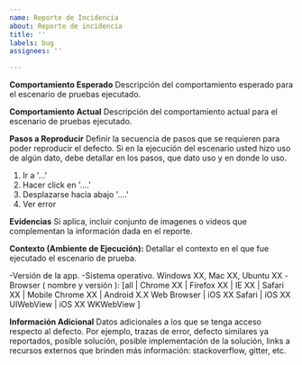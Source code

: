```yaml
---
name: Reporte de Incidencia
about: Reporte de incidencia
title: ''
labels: bug
assignees: ''

---
```


**Comportamiento Esperado**
Descripción del comportamiento esperado para el escenario de pruebas ejecutado.

**Comportamiento Actual**
Descripción del comportamiento actual para el escenario de pruebas ejecutado.

**Pasos a Reproducir**
Definir la secuencia de pasos que se requieren para poder reproducir el defecto. Si en la ejecución del escenario usted hizo uso de algún dato, debe detallar en los pasos, que dato uso y en donde lo uso.
1. Ir a '...'
2. Hacer click en '....'
3. Desplazarse hacia abajo '....'
4. Ver error

**Evidencias**
Si aplica, incluir conjunto de imagenes o videos que complementan la información dada en el reporte.

**Contexto (Ambiente de Ejecución):**
Detallar el contexto en el que fue ejecutado el escenario de prueba.

-Versión de la app.
-Sistema operativo. Windows XX, Mac XX, Ubuntu XX
-Browser ( nombre y versión ): [all | Chrome XX | Firefox XX | IE XX | Safari XX | Mobile Chrome XX |  Android X.X Web Browser | iOS XX Safari | iOS XX UIWebView | iOS XX  WKWebView ]

**Información Adicional**
Datos adicionales a los que se tenga acceso respecto al defecto. Por ejemplo, trazas de error, defecto similares ya reportados, posible solución, posible implementación de la solución, links a recursos externos que brinden más información: stackoverflow, gitter, etc.
